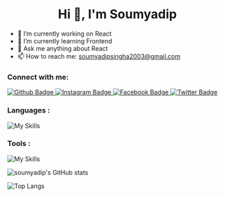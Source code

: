  <h1 align="center">Hi 👋, I'm Soumyadip </h1>

- 🔭 I’m currently working on React
- 🌱 I’m currently learning Frontend
- 💬 Ask me anything about React 
- 📫 How to reach me: soumyadipsingha2003@gmail.com


### Connect with me:
<div id="badges">
  <a href="https://github.com/soumyaadip">
    <img src="https://img.shields.io/badge/Github-white?style=for-the-badge&logo=Github&logoColor=black" alt="Github Badge"/>
  </a>
 
   <a href="#">
    <img src="https://img.shields.io/badge/Instagram-purple?style=for-the-badge&logo=instagram&logoColor=white" alt="Instagram Badge"/>
  </a>
   <a href="https://www.facebook.com/soumyadip.singhamahapatra.9/">
    <img src="https://img.shields.io/badge/Facebook-blue?style=for-the-badge&logo=facebook&logoColor=white" alt="Facebook Badge"/>
  </a>
   <a href="#">
    <img src="https://img.shields.io/badge/Twitter-blue?style=for-the-badge&logo=twitter&logoColor=white" alt="Twitter Badge"/>

  </a>
</div>

### Languages :
![My Skills](https://skillicons.dev/icons?i=js,html,css,js,react,bootstrap,c,cpp)

### Tools :

![My Skills](https://skillicons.dev/icons?i=git,github,linux,visualstudio,figma)


![soumyadip's GitHub stats](https://github-readme-stats.vercel.app/api?username=soumyaadip&show_icons=true&theme=dark)

![Top Langs](https://github-readme-stats.vercel.app/api/top-langs/?username=soumyaadip&theme=dark)









